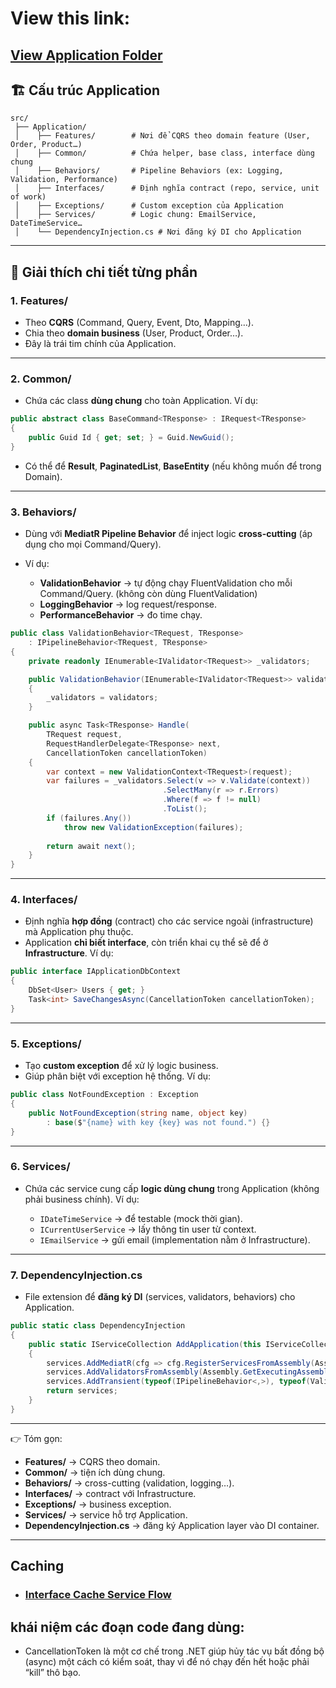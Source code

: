 ﻿# View this link:
[View Application Folder](https://mermaid.live/edit#pako:eNp9VF1vmzAU_SuWpb7RlCS0CWiq1BKQkFatS7Y8jOzBhRviydjImK4f6n-fjUPnLFl5wef6nnM_4RUXogQc4S0Tv4sdkQp9u91wpJ-2e6gkaXboXkILXBFFBc9dgD6TZ5Do5j67-J79tCzzxHksuJKCMZAtukAJLxtBuWr3PsDLDf8nyE3TMFrYGM7ZhnC00zwFojqdxacHeR2Luia8bD30tQNJQR_WhNGSKCFbh7XKVyAfaWFZrv5gd5yzPFtCI1qqRZ6Nf8YVyC059Frn-0haxTilrNN9-Wv7oNaFqAnluX0dVZjkCVdUUZurFuzgy8MvKJQu7qaqJFREHWSySB515EGuBwfXy-Fq2TH4aAYZ30rSKtkVpsH5ITzK0_Qof2_UPt0kRbGQ4KEFaRqQo9HIbWzdsGEQPYB6WCVL1lkyD8Wk2GkFUIVLTp70EDhh-XBAZiw68Xe63kMPpZSZLbiDtiUV3HYn6j070zlyrjtqmNYWo_Pza3cJrdndFONgG3n67rBdQ7DU3rlg7YLV4LhyHbMemOZavO5xOvju53ky5cQm2q_B3nvZm5KBbWSPqjHj-I_g0O9TRWIPV5KWONIm8HANUktqiF8NeYPVTs94gyN9LGFLOqY2eMPfNK0h_IcQ9cCUoqt2ONoS1mrUNfojggUler71u1XqIYKMRccVjubBvBfB0St-wtHUH03Dy3Ayu5zOJ8HY9wMPP-Poaj6aBFdhMJmE4TQM5m8efumj-qP5LPTHfhiOZ34wC4MrD0NpNvnO_hD7_-LbH_EFofI)
---

## 🏗 Cấu trúc Application

```
src/
 ├── Application/
 │    ├── Features/        # Nơi để CQRS theo domain feature (User, Order, Product…)
 │    ├── Common/          # Chứa helper, base class, interface dùng chung
 │    ├── Behaviors/       # Pipeline Behaviors (ex: Logging, Validation, Performance)
 │    ├── Interfaces/      # Định nghĩa contract (repo, service, unit of work)
 │    ├── Exceptions/      # Custom exception của Application
 │    ├── Services/        # Logic chung: EmailService, DateTimeService…
 │    └── DependencyInjection.cs # Nơi đăng ký DI cho Application
```

---

## 📌 Giải thích chi tiết từng phần

### 1. **Features/**

* Theo **CQRS** (Command, Query, Event, Dto, Mapping…).
* Chia theo **domain business** (User, Product, Order…).
* Đây là trái tim chính của Application.

---

### 2. **Common/**

* Chứa các class **dùng chung** cho toàn Application.
  Ví dụ:

```csharp
public abstract class BaseCommand<TResponse> : IRequest<TResponse>
{
    public Guid Id { get; set; } = Guid.NewGuid();
}
```

* Có thể để **Result<T>**, **PaginatedList<T>**, **BaseEntity** (nếu không muốn để trong Domain).

---

### 3. **Behaviors/**
* Dùng với **MediatR Pipeline Behavior** để inject logic **cross-cutting** (áp dụng cho mọi Command/Query).

* Ví dụ:
  * **ValidationBehavior** → tự động chạy FluentValidation cho mỗi Command/Query. (không còn dùng FluentValidation)
  * **LoggingBehavior** → log request/response.
  * **PerformanceBehavior** → đo time chạy.

```csharp
public class ValidationBehavior<TRequest, TResponse> 
    : IPipelineBehavior<TRequest, TResponse>
{
    private readonly IEnumerable<IValidator<TRequest>> _validators;

    public ValidationBehavior(IEnumerable<IValidator<TRequest>> validators)
    {
        _validators = validators;
    }

    public async Task<TResponse> Handle(
        TRequest request,
        RequestHandlerDelegate<TResponse> next,
        CancellationToken cancellationToken)
    {
        var context = new ValidationContext<TRequest>(request);
        var failures = _validators.Select(v => v.Validate(context))
                                  .SelectMany(r => r.Errors)
                                  .Where(f => f != null)
                                  .ToList();
        if (failures.Any())
            throw new ValidationException(failures);
        
        return await next();
    }
}
```

---

### 4. **Interfaces/**

* Định nghĩa **hợp đồng** (contract) cho các service ngoài (infrastructure) mà Application phụ thuộc.
* Application **chỉ biết interface**, còn triển khai cụ thể sẽ để ở **Infrastructure**.
  Ví dụ:

```csharp
public interface IApplicationDbContext
{
    DbSet<User> Users { get; }
    Task<int> SaveChangesAsync(CancellationToken cancellationToken);
}
```

---

### 5. **Exceptions/**

* Tạo **custom exception** để xử lý logic business.
* Giúp phân biệt với exception hệ thống.
  Ví dụ:

```csharp
public class NotFoundException : Exception
{
    public NotFoundException(string name, object key) 
        : base($"{name} with key {key} was not found.") {}
}
```

---

### 6. **Services/**

* Chứa các service cung cấp **logic dùng chung** trong Application (không phải business chính).
  Ví dụ:

  * `IDateTimeService` → để testable (mock thời gian).
  * `ICurrentUserService` → lấy thông tin user từ context.
  * `IEmailService` → gửi email (implementation nằm ở Infrastructure).

---

### 7. **DependencyInjection.cs**

* File extension để **đăng ký DI** (services, validators, behaviors) cho Application.

```csharp
public static class DependencyInjection
{
    public static IServiceCollection AddApplication(this IServiceCollection services)
    {
        services.AddMediatR(cfg => cfg.RegisterServicesFromAssembly(Assembly.GetExecutingAssembly()));
        services.AddValidatorsFromAssembly(Assembly.GetExecutingAssembly());
        services.AddTransient(typeof(IPipelineBehavior<,>), typeof(ValidationBehavior<,>));
        return services;
    }
}
```

---

👉 Tóm gọn:

* **Features/** → CQRS theo domain.
* **Common/** → tiện ích dùng chung.
* **Behaviors/** → cross-cutting (validation, logging…).
* **Interfaces/** → contract với Infrastructure.
* **Exceptions/** → business exception.
* **Services/** → service hỗ trợ Application.
* **DependencyInjection.cs** → đăng ký Application layer vào DI container.

---

## Caching
- ### [Interface Cache Service Flow](https://mermaid.live/edit#pako:eNq1VMtu2zAQ_JUFTzagGJL1cEygBuoYaHtokSbppdCFlVY2AT5UikrtGv73kHrEbW3kVp2o1czO7JDikRS6REJJgz9bVAVuONsaJnMF7qmZsbzgNVMW7gRHZa_UtbJGC4Hm8tsjmmde4BUSK3ZXypt1rvpqr3azWp3bU_j49HQPD95oY2HyAS18a9DAvdEVFzgdmK8Exx4MUCcoBDiGJwz4SevWn8rpKDlgvaZ3Rz38fXNQxSQnHkqjeUzrnpuTQY2JYRjY8SGczoQv3fxp4AFtaxT4RjA0gUlltASJUpvD9Ewejfwz_dBhdHDWOg_sGV1wHt3UWjVehDV26I7CFXq7kjfNW36_aAuVblV56Wu12qwpfG3RHP6a54zcrK_NfgG7SPzxrcQDeGaixQBwX3NzeJfK_5dZI_QvNAH8aC0U3lvpwjCgcG_BcjmeNfTxkIBsDS8Jtca5IxKNZP6VHD0oJ3aH0tmnbllixVphc5Krk6O5M_9dazkyjW63O0Ir5nYpIG1dMjv-jq8Qp4jmzu2LJTSZx10PQo9kT2gWz7IkTOdptMxuw3iZBeRAaBSFs3SRxovbdBmlSZYkp4D87lTD2TKKs3TpGMl8EYeha4clt9p87u-E7mo4vQDrjVV2)

## khái niệm các đoạn code đang dùng:
 - CancellationToken là một cơ chế trong .NET giúp hủy tác vụ bất đồng bộ (async) một cách có kiểm soát, thay vì để nó chạy đến hết hoặc phải “kill” thô bạo.
